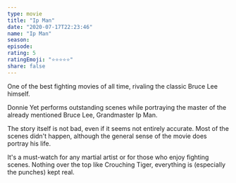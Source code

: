 ```yaml
---
type: movie
title: "Ip Man"
date: "2020-07-17T22:23:46"
name: "Ip Man"
season:
episode:
rating: 5
ratingEmoji: "⭐️⭐️⭐️⭐️⭐️"
share: false
---
```


One of the best fighting movies of all time, rivaling the classic Bruce Lee himself.

Donnie Yet performs outstanding scenes while portraying the master of the already mentioned Bruce Lee, Grandmaster Ip Man.

The story itself is not bad, even if it seems not entirely accurate. Most of the scenes didn't happen, although the general sense of the movie does portray his life.

It's a must-watch for any martial artist or for those who enjoy fighting scenes. Nothing over the top like Crouching Tiger, everything is (especially the punches) kept real.
